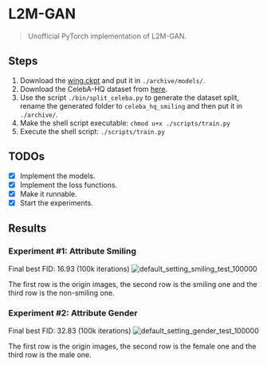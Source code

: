 # L2M-GAN
> Unofficial PyTorch implementation of L2M-GAN.

## Steps
1. Download the [wing.ckpt](https://www.dropbox.com/s/tjxpypwpt38926e/wing.ckpt) and put it in `./archive/models/`.
2. Download the CelebA-HQ dataset from [here](https://drive.google.com/open?id=1badu11NqxGf6qM3PTTooQDJvQbejgbTv).
3. Use the script `./bin/split_celeba.py` to generate the dataset split, rename the generated folder to `celeba_hq_smiling` 
and then put it in `./archive/`.
4. Make the shell script executable: `chmod u+x ./scripts/train.py`
5. Execute the shell script: `./scripts/train.py`

## TODOs
+ [x] Implement the models.
+ [x] Implement the loss functions.
+ [x] Make it runnable.
+ [x] Start the experiments.

## Results
### Experiment #1: Attribute Smiling
Final best FID: 16.93 (100k iterations)
![default_setting_smiling_test_100000](https://user-images.githubusercontent.com/39998050/129124777-81ea0d92-0733-433f-a8f9-935b2c4d8930.jpg)

The first row is the origin images, the second row is the smiling one and the third row is the non-smiling one.

### Experiment #2: Attribute Gender
Final best FID: 32.83 (100k iterations)
![default_setting_gender_test_100000](https://user-images.githubusercontent.com/39998050/129439702-3a8ddaf0-6aae-4d0d-bf47-e95e86ced870.jpg)


The first row is the origin images, the second row is the female one and the third row is the male one.
